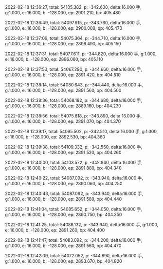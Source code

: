 2022-02-18 12:36:27, total: 54105.382, p: -342.630, delta:16.000 手, g:1.000, e: 16.000, b: -128.000, ep: 2901.210, bp: 405.480

2022-02-18 12:36:49, total: 54097.915, p: -343.760, delta:16.000 手, g:1.000, e: 16.000, b: -128.000, ep: 2900.000, bp: 405.470

2022-02-18 12:37:09, total: 54075.364, p: -344.710, delta:16.000 手, g:1.000, e: 16.000, b: -128.000, ep: 2896.490, bp: 405.150

2022-02-18 12:37:31, total: 54077.611, p: -344.820, delta:16.000 手, g:1.000, e: 16.000, b: -128.000, ep: 2896.060, bp: 405.110

2022-02-18 12:37:53, total: 54067.290, p: -344.660, delta:16.000 手, g:1.000, e: 16.000, b: -128.000, ep: 2891.420, bp: 404.510

2022-02-18 12:38:14, total: 54080.643, p: -344.440, delta:16.000 手, g:1.000, e: 16.000, b: -128.000, ep: 2891.560, bp: 404.500

2022-02-18 12:38:36, total: 54068.182, p: -344.680, delta:16.000 手, g:1.000, e: 16.000, b: -128.000, ep: 2889.160, bp: 404.230

2022-02-18 12:38:56, total: 54075.818, p: -343.890, delta:16.000 手, g:1.000, e: 16.000, b: -128.000, ep: 2891.070, bp: 404.370

2022-02-18 12:39:17, total: 54095.502, p: -342.510, delta:16.000 手, g:1.000, e: 16.000, b: -128.000, ep: 2892.530, bp: 404.380

2022-02-18 12:39:38, total: 54109.332, p: -342.560, delta:16.000 手, g:1.000, e: 16.000, b: -128.000, ep: 2891.520, bp: 404.260

2022-02-18 12:40:00, total: 54103.572, p: -342.840, delta:16.000 手, g:1.000, e: 16.000, b: -128.000, ep: 2891.880, bp: 404.340

2022-02-18 12:40:22, total: 54087.092, p: -343.940, delta:16.000 手, g:1.000, e: 16.000, b: -128.000, ep: 2890.060, bp: 404.250

2022-02-18 12:40:43, total: 54087.092, p: -343.940, delta:16.000 手, g:1.000, e: 16.000, b: -128.000, ep: 2891.580, bp: 404.440

2022-02-18 12:41:04, total: 54085.652, p: -344.050, delta:16.000 手, g:1.000, e: 16.000, b: -128.000, ep: 2890.750, bp: 404.350

2022-02-18 12:41:25, total: 54086.132, p: -343.940, delta:16.000 手, g:1.000, e: 16.000, b: -128.000, ep: 2891.260, bp: 404.400

2022-02-18 12:41:47, total: 54083.092, p: -344.200, delta:16.000 手, g:1.000, e: 16.000, b: -128.000, ep: 2891.560, bp: 404.470

2022-02-18 12:42:09, total: 54072.052, p: -344.890, delta:16.000 手, g:1.000, e: 16.000, b: -128.000, ep: 2893.670, bp: 404.820